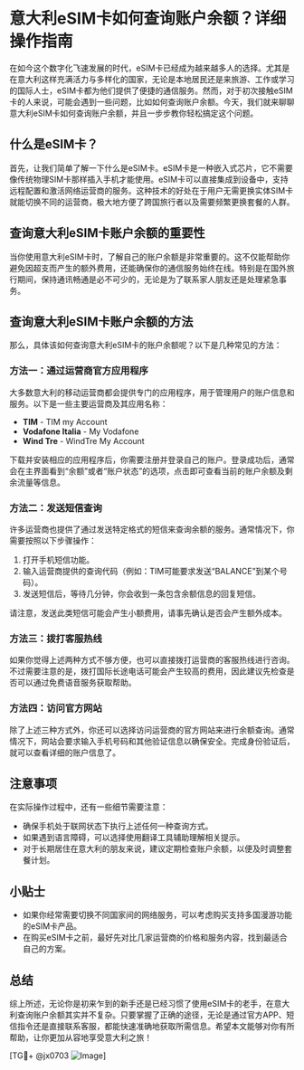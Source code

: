 # 意大利eSIM卡如何查询账户余额？详细操作指南

在如今这个数字化飞速发展的时代，eSIM卡已经成为越来越多人的选择。尤其是在意大利这样充满活力与多样化的国家，无论是本地居民还是来旅游、工作或学习的国际人士，eSIM卡都为他们提供了便捷的通信服务。然而，对于初次接触eSIM卡的人来说，可能会遇到一些问题，比如如何查询账户余额。今天，我们就来聊聊意大利eSIM卡如何查询账户余额，并且一步步教你轻松搞定这个问题。

## 什么是eSIM卡？

首先，让我们简单了解一下什么是eSIM卡。eSIM卡是一种嵌入式芯片，它不需要像传统物理SIM卡那样插入手机才能使用。eSIM卡可以直接集成到设备中，支持远程配置和激活网络运营商的服务。这种技术的好处在于用户无需更换实体SIM卡就能切换不同的运营商，极大地方便了跨国旅行者以及需要频繁更换套餐的人群。

## 查询意大利eSIM卡账户余额的重要性

当你使用意大利eSIM卡时，了解自己的账户余额是非常重要的。这不仅能帮助你避免因超支而产生的额外费用，还能确保你的通信服务始终在线。特别是在国外旅行期间，保持通讯畅通是必不可少的，无论是为了联系家人朋友还是处理紧急事务。

## 查询意大利eSIM卡账户余额的方法

那么，具体该如何查询意大利eSIM卡的账户余额呢？以下是几种常见的方法：

### 方法一：通过运营商官方应用程序

大多数意大利的移动运营商都会提供专门的应用程序，用于管理用户的账户信息和服务。以下是一些主要运营商及其应用名称：

- **TIM** - TIM my Account
- **Vodafone Italia** - My Vodafone
- **Wind Tre** - WindTre My Account

下载并安装相应的应用程序后，你需要注册并登录自己的账户。登录成功后，通常会在主界面看到“余额”或者“账户状态”的选项，点击即可查看当前的账户余额及剩余流量等信息。

### 方法二：发送短信查询

许多运营商也提供了通过发送特定格式的短信来查询余额的服务。通常情况下，你需要按照以下步骤操作：

1. 打开手机短信功能。
2. 输入运营商提供的查询代码（例如：TIM可能要求发送“BALANCE”到某个号码）。
3. 发送短信后，等待几分钟，你会收到一条包含余额信息的回复短信。

请注意，发送此类短信可能会产生小额费用，请事先确认是否会产生额外成本。

### 方法三：拨打客服热线

如果你觉得上述两种方式不够方便，也可以直接拨打运营商的客服热线进行咨询。不过需要注意的是，拨打国际长途电话可能会产生较高的费用，因此建议先检查是否可以通过免费语音服务获取帮助。

### 方法四：访问官方网站

除了上述三种方式外，你还可以选择访问运营商的官方网站来进行余额查询。通常情况下，网站会要求输入手机号码和其他验证信息以确保安全。完成身份验证后，就可以查看详细的账户信息了。

## 注意事项

在实际操作过程中，还有一些细节需要注意：

- 确保手机处于联网状态下执行上述任何一种查询方式。
- 如果遇到语言障碍，可以选择使用翻译工具辅助理解相关提示。
- 对于长期居住在意大利的朋友来说，建议定期检查账户余额，以便及时调整套餐计划。

## 小贴士

- 如果你经常需要切换不同国家间的网络服务，可以考虑购买支持多国漫游功能的eSIM卡产品。
- 在购买eSIM卡之前，最好先对比几家运营商的价格和服务内容，找到最适合自己的方案。

## 总结

综上所述，无论你是初来乍到的新手还是已经习惯了使用eSIM卡的老手，在意大利查询账户余额其实并不复杂。只要掌握了正确的途径，无论是通过官方APP、短信指令还是直接联系客服，都能快速准确地获取所需信息。希望本文能够对你有所帮助，让你更加从容地享受意大利之旅！

[TG💪+ @jx0703 ![Image](https://github.com/user-attachments/assets/dbca1d08-cadb-493c-b0ec-ad6f7a83f270)]